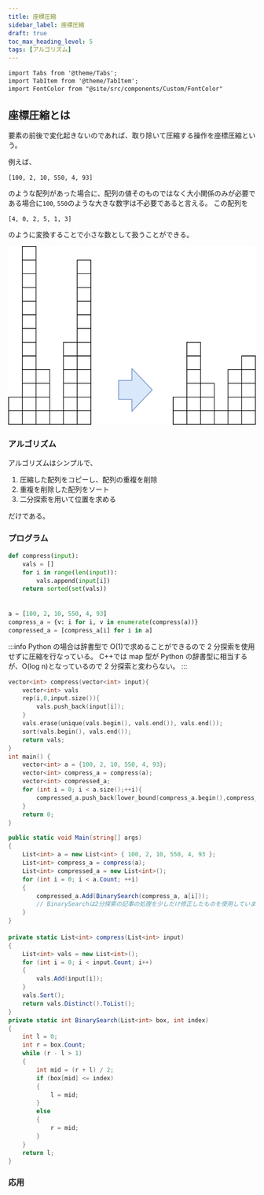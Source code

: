 ```yaml
---
title: 座標圧縮
sidebar_label: 座標圧縮
draft: true
toc_max_heading_level: 5
tags: [アルゴリズム]
---
```


```mdx-code-block
import Tabs from '@theme/Tabs';
import TabItem from '@theme/TabItem';
import FontColor from "@site/src/components/Custom/FontColor"
```

## 座標圧縮とは

要素の前後で変化起きないのであれば、取り除いて圧縮する操作を座標圧縮という。

例えば、

```
[100, 2, 10, 550, 4, 93]
```

のような配列があった場合に、配列の値そのものではなく大小関係のみが必要である場合に`100`, `550`のような大きな数字は不必要であると言える。
この配列を

```
[4, 0, 2, 5, 1, 3]
```

のように変換することで小さな数として扱うことができる。

![座標圧縮](/img/svg/Algorithm/coordinate-compression/coordinate-compression-1.drawio.svg "座標圧縮")

### アルゴリズム

アルゴリズムはシンプルで、

1. 圧縮した配列をコピーし、配列の重複を削除
2. 重複を削除した配列をソート
3. 二分探索を用いて位置を求める

だけである。

### プログラム

<Tabs groupId="code">
  <TabItem value="python" label="Python" default>

```python title="coordinate-compression.py"
def compress(input):
    vals = []
    for i in range(len(input)):
        vals.append(input[i])
    return sorted(set(vals))


a = [100, 2, 10, 550, 4, 93]
compress_a = {v: i for i, v in enumerate(compress(a))}
compressed_a = [compress_a[i] for i in a]
```

:::info
Python の場合は辞書型で O(1)で求めることができるので 2 分探索を使用せずに圧縮を行なっている。
C++では map 型が Python の辞書型に相当するが、O(log n)となっているので 2 分探索と変わらない。
:::

</TabItem>
  <TabItem value="C++" label="C++">

```cpp title="coordinate-compression.cpp"
vector<int> compress(vector<int> input){
	vector<int> vals
	rep(i,0,input.size()){
		vals.push_back(input[i]);
	}
	vals.erase(unique(vals.begin(), vals.end()), vals.end());
	sort(vals.begin(), vals.end());
	return vals;
}
int main() {
	vector<int> a = {100, 2, 10, 550, 4, 93};
	vector<int> compress_a = compress(a);
	vector<int> compressed_a;
	for (int i = 0; i < a.size();++i){
		compressed_a.push_back(lower_bound(compress_a.begin(),compress_a.end(), a[i]) - compress_a.begin());
	}
	return 0;
}
```

  </TabItem>
  <TabItem value="C#" label="C#">

```csharp title="coordinate-compression.cs"
public static void Main(string[] args)
{
    List<int> a = new List<int> { 100, 2, 10, 550, 4, 93 };
    List<int> compress_a = compress(a);
    List<int> compressed_a = new List<int>();
    for (int i = 0; i < a.Count; ++i)
    {
        compressed_a.Add(BinarySearch(compress_a, a[i]));
        // BinarySearchは2分探索の記事の処理を少しだけ修正したものを使用しています。
    }
}

private static List<int> compress(List<int> input)
{
    List<int> vals = new List<int>();
    for (int i = 0; i < input.Count; i++)
    {
        vals.Add(input[i]);
    }
    vals.Sort();
    return vals.Distinct().ToList();
}
private static int BinarySearch(List<int> box, int index)
{
    int l = 0;
    int r = box.Count;
    while (r - l > 1)
    {
        int mid = (r + l) / 2;
        if (box[mid] <= index)
        {
            l = mid;
        }
        else
        {
            r = mid;
        }
    }
    return l;
}
```

  </TabItem>
</Tabs>

### 応用
